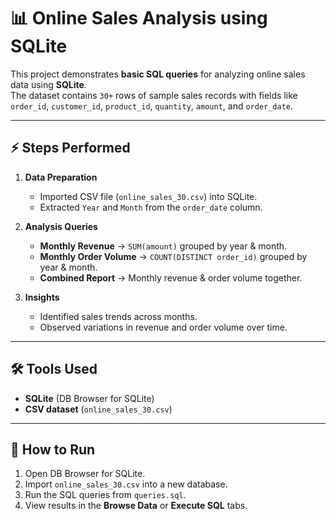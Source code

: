 # 📊 Online Sales Analysis using SQLite

This project demonstrates **basic SQL queries** for analyzing online sales data using **SQLite**.  
The dataset contains `30+` rows of sample sales records with fields like `order_id`, `customer_id`, `product_id`, `quantity`, `amount`, and `order_date`.

---

## ⚡ Steps Performed

1. **Data Preparation**  
   - Imported CSV file (`online_sales_30.csv`) into SQLite.  
   - Extracted `Year` and `Month` from the `order_date` column.

2. **Analysis Queries**  
   - **Monthly Revenue** → `SUM(amount)` grouped by year & month.  
   - **Monthly Order Volume** → `COUNT(DISTINCT order_id)` grouped by year & month.  
   - **Combined Report** → Monthly revenue & order volume together.  

3. **Insights**  
   - Identified sales trends across months.  
   - Observed variations in revenue and order volume over time.  

---

## 🛠️ Tools Used
- **SQLite** (DB Browser for SQLite)  
- **CSV dataset** (`online_sales_30.csv`)  

---

## 🚀 How to Run
1. Open DB Browser for SQLite.  
2. Import `online_sales_30.csv` into a new database.  
3. Run the SQL queries from `queries.sql`.  
4. View results in the **Browse Data** or **Execute SQL** tabs.  

